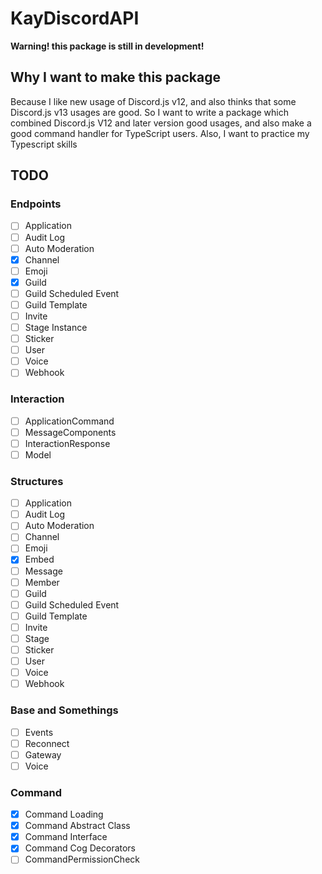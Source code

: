 # KayDiscordAPI

**Warning! this package is still in development!**

## Why I want to make this package
Because I like new usage of Discord.js v12, and also thinks that some Discord.js v13 usages are good. So I want to write a package which combined Discord.js V12 and later version good usages, and also make a good command handler for TypeScript users. Also, I want to practice my Typescript skills

## TODO
### Endpoints
- [ ] Application
- [ ] Audit Log
- [ ] Auto Moderation
- [X] Channel
- [ ] Emoji
- [X] Guild
- [ ] Guild Scheduled Event
- [ ] Guild Template
- [ ] Invite
- [ ] Stage Instance
- [ ] Sticker
- [ ] User
- [ ] Voice
- [ ] Webhook
### Interaction
- [ ] ApplicationCommand
- [ ] MessageComponents
- [ ] InteractionResponse
- [ ] Model
### Structures
- [ ] Application
- [ ] Audit Log
- [ ] Auto Moderation
- [ ] Channel
- [ ] Emoji
- [X] Embed
- [ ] Message
- [ ] Member
- [ ] Guild
- [ ] Guild Scheduled Event
- [ ] Guild Template
- [ ] Invite
- [ ] Stage
- [ ] Sticker
- [ ] User
- [ ] Voice
- [ ] Webhook

### Base and Somethings
- [ ] Events
- [ ] Reconnect
- [ ] Gateway
- [ ] Voice

### Command
- [X] Command Loading
- [X] Command Abstract Class
- [X] Command Interface
- [X] Command Cog Decorators
- [ ] CommandPermissionCheck